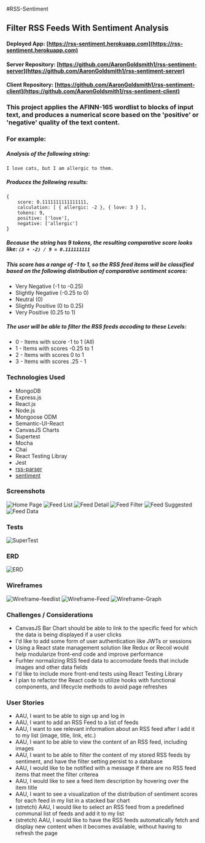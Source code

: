 #RSS-Sentiment

## Filter RSS Feeds With Sentiment Analysis

#### Deployed App: [https://rss-sentiment.herokuapp.com](https://rss-sentiment.herokuapp.com)
#### Server Repository: [https://github.com/AaronGoldsmith1/rss-sentiment-server](https://github.com/AaronGoldsmith1/rss-sentiment-server)
#### Client Repository: [https://github.com/AaronGoldsmith1/rss-sentiment-client](https://github.com/AaronGoldsmith1/rss-sentiment-client)


### This project applies the  AFINN-165 wordlist to blocks of input text, and produces a numerical score based on the 'positive' or 'negative' quality of the text content.

### For example:
##### Analysis of the following string: 
`I love cats, but I am allergic to them.`

##### Produces the following results:

```
{
    score: 0.1111111111111111,
    calculation: [ { allergic: -2 }, { love: 3 } ],
    tokens: 9,
    positive: ['love'],
    negative: ['allergic']
}
``` 

##### Because the string has 9 tokens, the resulting comparative score looks like: `(3 + -2) / 9 = 0.111111111`

##### This score has a range of -1 to 1, so the RSS feed items will be classified based on the following distribution of comparative sentiment scores:

* Very Negative (-1 to -0.25)
* Slightly Negative (-0.25 to 0)
* Neutral (0)
* Slightly Positive (0 to 0.25)
* Very Positive (0.25 to 1)

##### The user will be able to filter the RSS feeds accoding to these Levels:

* 0 - Items with score -1 to 1 (All)
* 1 - Items with scores -0.25 to 1 
* 2 - Items with scores 0 to 1
* 3 - Items with scores .25 - 1

### Technologies Used
* MongoDB
* Express.js
* React.js
* Node.js
* Mongoose ODM
* Semantic-UI-React
* CanvasJS Charts
* Supertest
* Mocha
* Chai
* React Testing Libray
* Jest
* [rss-parser](https://www.npmjs.com/package/rss-parser)
* [sentiment](https://www.npmjs.com/package/sentiment)

### Screenshots

![Home Page](./screenshots/home.png)
![Feed List](./screenshots/feed-list.png)
![Feed Detail](./screenshots/feed-detail.png)
![Feed Filter](./screenshots/feed-filter.png)
![Feed Suggested](./screenshots/feed-suggested.png)
![Feed Data](./screenshots/feed-data.png)

### Tests

![SuperTest](./screenshots/tests-server.png)

### ERD

![ERD](./ERD.png)

### Wireframes

![Wireframe-feedlist](./wireframes/Wireframe-feedList.png)
![Wireframe-Feed](./wireframes/Wireframe-Feed.png)
![Wireframe-Graph](./wireframes/Wireframe-Graph.png)


### Challenges / Considerations
* CanvasJS Bar Chart should be able to link to the specific feed for which the data is being displayed if a user clicks
* I'd like to add some form of user authentication like JWTs or sessions
* Using a React state management solution like Redux or Recoil would help modularize front-end code and improve performance
* Furhter normalizing RSS feed data to accomodate feeds that include images and other data fields
* I'd like to include more front-end tests using React Testing Library
* I plan to refactor the React code to utilize hooks with functional components, and lifecycle methods to avoid page refreshes



### User Stories

* AAU, I want to be able to sign up and log in
* AAU, I want to add an RSS Feed to a list of feeds
* AAU, I want to see relevant information about an RSS feed after I add it to my list (image, title, link, etc.)
* AAU, I want to be able to view the content of an RSS feed, including images
* AAU, I want to be able to filter the content of my stored RSS feeds by sentiment, and have the filter setting persist to a database
* AAU, I would like to be notified with a message if there are no RSS feed items that meet the filter criterea
* AAU, I would like to see a feed item description by hovering over the item title
* AAU, I want to see a visualization of the distribution of sentiment scores for each feed in my list in a stacked bar chart
* (stretch) AAU, I would like to select an RSS feed from a predefined communal list of feeds and add it to my list
* (stretch) AAU, I would like to have the RSS feeds automatically fetch and display new content when it becomes available, without having to refresh the page


